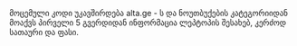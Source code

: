 მოცემული კოდი უკავშირდება  alta.ge - ს და ნოუთბუქების კატეგორიიდან მოაქვს პირველი 5 გვერდიდან ინფორმაცია ლეპტოპის შესახებ, კერძოდ სათაური და ფასი.
